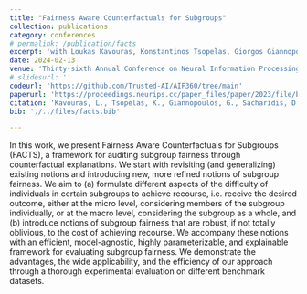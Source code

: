 ```yaml
---
title: "Fairness Aware Counterfactuals for Subgroups"
collection: publications
category: conferences
# permalink: /publication/facts
excerpt: 'with Loukas Kavouras, Konstantinos Tsopelas, Giorgos Giannopoulos, Dimitris Sacharidis, Nikolaos Theologitis, Dimitrios Rontogiannis, Dimitris Fotakis, and Ioannis Emiris'
date: 2024-02-13
venue: 'Thirty-sixth Annual Conference on Neural Information Processing Systems (NeurIPS 2023)'
# slidesurl: ''
codeurl: 'https://github.com/Trusted-AI/AIF360/tree/main'
paperurl: 'https://proceedings.neurips.cc/paper_files/paper/2023/file/b60161e93f3e0e4207081a3b4ef5e8d8-Paper-Conference.pdf'
citation: 'Kavouras, L., Tsopelas, K., Giannopoulos, G., Sacharidis, D., Psaroudaki, E., et al. (2024). &quot;Fairness aware counterfactuals for subgroups.&quot; <i>Advances in Neural Information Processing Systems, 36.</i>'
bib: './../files/facts.bib'

---
```


In this work, we present Fairness Aware Counterfactuals for Subgroups (FACTS), a framework for auditing subgroup fairness through counterfactual explanations. We start with revisiting (and generalizing) existing notions and introducing new, more refined notions of subgroup fairness. We aim to (a) formulate different aspects of the difficulty of individuals in certain subgroups to achieve recourse, i.e. receive the desired outcome, either at the micro level, considering members of the subgroup individually, or at the macro level, considering the subgroup as a whole, and (b) introduce notions of subgroup fairness that are robust, if not totally oblivious, to the cost of achieving recourse. We accompany these notions with an efficient, model-agnostic, highly parameterizable, and explainable framework for evaluating subgroup fairness. We demonstrate the advantages, the wide applicability, and the efficiency of our approach through a thorough experimental evaluation on different benchmark datasets.
